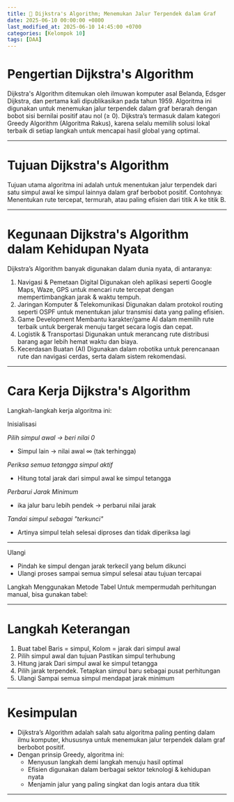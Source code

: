 ```yaml
---
title: 🧭 Dijkstra's Algorithm; Menemukan Jalur Terpendek dalam Graf
date: 2025-06-10 00:00:00 +0800
last_modified_at: 2025-06-10 14:45:00 +0700
categories: [Kelompok 10]
tags: [DAA]
---
```


# Pengertian Dijkstra's Algorithm
Dijkstra's Algorithm ditemukan oleh ilmuwan komputer asal Belanda, Edsger Dijkstra, dan pertama kali dipublikasikan pada tahun 1959.
Algoritma ini digunakan untuk menemukan jalur terpendek dalam graf berarah dengan bobot sisi bernilai positif atau nol (≥ 0).
Dijkstra’s termasuk dalam kategori Greedy Algorithm (Algoritma Rakus), karena selalu memilih solusi lokal terbaik di setiap langkah untuk mencapai hasil global yang optimal.

---

# Tujuan Dijkstra's Algorithm
Tujuan utama algoritma ini adalah untuk menentukan jalur terpendek dari satu simpul awal ke simpul lainnya dalam graf berbobot positif.
Contohnya:
Menentukan rute tercepat, termurah, atau paling efisien dari titik A ke titik B.

---

# Kegunaan Dijkstra's Algorithm dalam Kehidupan Nyata
Dijkstra’s Algorithm banyak digunakan dalam dunia nyata, di antaranya:
1. Navigasi & Pemetaan Digital
   Digunakan oleh aplikasi seperti Google Maps, Waze, GPS untuk mencari rute tercepat dengan mempertimbangkan jarak & waktu tempuh.
2. Jaringan Komputer & Telekomunikasi
   Digunakan dalam protokol routing seperti OSPF untuk menentukan jalur transmisi data yang paling efisien.
3. Game Development
   Membantu karakter/game AI dalam memilih rute terbaik untuk bergerak menuju target secara logis dan cepat.
4. Logistik & Transportasi
   Digunakan untuk merancang rute distribusi barang agar lebih hemat waktu dan biaya.
5. Kecerdasan Buatan (AI)
   Digunakan dalam robotika untuk perencanaan rute dan navigasi cerdas, serta dalam sistem rekomendasi.

---

# Cara Kerja Dijkstra's Algorithm

Langkah-langkah kerja algoritma ini:

Inisialisasi

*Pilih simpul awal → beri nilai 0*
- Simpul lain → nilai awal ∞ (tak terhingga)

*Periksa semua tetangga simpul aktif*
- Hitung total jarak dari simpul awal ke simpul tetangga

*Perbarui Jarak Minimum*
- ika jalur baru lebih pendek → perbarui nilai jarak

*Tandai simpul sebagai "terkunci"*
- Artinya simpul telah selesai diproses dan tidak diperiksa lagi

---

Ulangi
- Pindah ke simpul dengan jarak terkecil yang belum dikunci
- Ulangi proses sampai semua simpul selesai atau tujuan tercapai

Langkah Menggunakan Metode Tabel
Untuk mempermudah perhitungan manual, bisa gunakan tabel:

---

# Langkah Keterangan
1. Buat tabel Baris = simpul, Kolom = jarak dari simpul awal
2. Pilih simpul awal dan tujuan Pastikan simpul terhubung
3. Hitung jarak Dari simpul awal ke simpul tetangga
4. Pilih jarak terpendek. Tetapkan simpul baru sebagai pusat perhitungan
5. Ulangi Sampai semua simpul mendapat jarak minimum

---

# Kesimpulan
- Dijkstra’s Algorithm adalah salah satu algoritma paling penting dalam ilmu komputer, khususnya untuk menemukan jalur terpendek dalam graf berbobot positif.
- Dengan prinsip Greedy, algoritma ini:
    - Menyusun langkah demi langkah menuju hasil optimal
    - Efisien digunakan dalam berbagai sektor teknologi & kehidupan nyata
    - Menjamin jalur yang paling singkat dan logis antara dua titik
---
